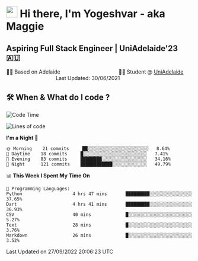 <h1><img src="https://emojis.slackmojis.com/emojis/images/1531849430/4246/blob-sunglasses.gif?1531849430" width="30"/> Hi there, I'm Yogeshvar - aka Maggie</h1>

## Aspiring Full Stack Engineer | UniAdelaide'23 🇦🇺  
🏂🏻  Based on Adelaide &nbsp;&nbsp;&nbsp;&nbsp;&nbsp;&nbsp;&nbsp;&nbsp;&nbsp;&nbsp;&nbsp;&nbsp;&nbsp;&nbsp;&nbsp;&nbsp;&nbsp;&nbsp;&nbsp;&nbsp;&nbsp;&nbsp;&nbsp;&nbsp;&nbsp;&nbsp;&nbsp;&nbsp;&nbsp;&nbsp;&nbsp;&nbsp;&nbsp;&nbsp;&nbsp;&nbsp;&nbsp;&nbsp;&nbsp;👨‍💻 Student @ [UniAdelaide](https://www.adelaide.edu.au)   &nbsp;&nbsp;&nbsp;&nbsp;&nbsp;&nbsp;&nbsp;&nbsp;&nbsp;&nbsp;&nbsp;&nbsp;&nbsp;&nbsp;&nbsp;&nbsp;&nbsp;&nbsp;&nbsp;&nbsp;&nbsp;&nbsp;&nbsp;&nbsp;&nbsp;&nbsp;&nbsp;&nbsp;&nbsp;&nbsp;&nbsp;&nbsp; &nbsp;Last Updated: 30/06/2021

## 🛠 When & What do I code ?  

<!--START_SECTION:waka-->
![Code Time](http://img.shields.io/badge/Code%20Time-1%2C794%20hrs%2058%20mins-blue)

![Lines of code](https://img.shields.io/badge/From%20Hello%20World%20I%27ve%20Written-2%20Million%20lines%20of%20code-blue)

**I'm a Night 🦉** 

```text
🌞 Morning    21 commits     ██░░░░░░░░░░░░░░░░░░░░░░░   8.64% 
🌆 Daytime    18 commits     █░░░░░░░░░░░░░░░░░░░░░░░░   7.41% 
🌃 Evening    83 commits     ████████░░░░░░░░░░░░░░░░░   34.16% 
🌙 Night      121 commits    ████████████░░░░░░░░░░░░░   49.79%

```


📊 **This Week I Spent My Time On** 

```text
💬 Programming Languages: 
Python                   4 hrs 47 mins       █████████░░░░░░░░░░░░░░░░   37.65% 
Dart                     4 hrs 41 mins       █████████░░░░░░░░░░░░░░░░   36.93% 
CSV                      40 mins             █░░░░░░░░░░░░░░░░░░░░░░░░   5.27% 
Text                     28 mins             █░░░░░░░░░░░░░░░░░░░░░░░░   3.76% 
Markdown                 26 mins             █░░░░░░░░░░░░░░░░░░░░░░░░   3.52%

```


 Last Updated on 27/09/2022 20:06:23 UTC
<!--END_SECTION:waka-->
